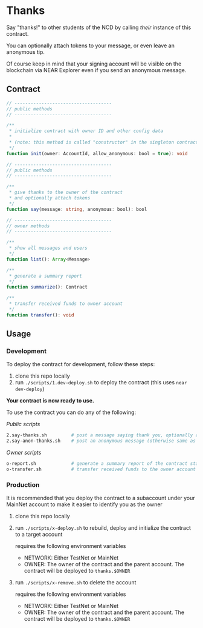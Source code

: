 # Thanks

Say "thanks!" to other students of the NCD by calling _their_ instance of this contract.

You can optionally attach tokens to your message, or even leave an anonymous tip.

Of course keep in mind that your signing account will be visible on the blockchain via NEAR Explorer even if you send an anonymous message.

## Contract

```ts
// ------------------------------------
// public methods
// ------------------------------------

/**
 * initialize contract with owner ID and other config data
 *
 * (note: this method is called "constructor" in the singleton contract code)
 */
function init(owner: AccountId, allow_anonymous: bool = true): void

// ------------------------------------
// public methods
// ------------------------------------

/**
 * give thanks to the owner of the contract
 * and optionally attach tokens
 */
function say(message: string, anonymous: bool): bool

// ------------------------------------
// owner methods
// ------------------------------------

/**
 * show all messages and users
 */
function list(): Array<Message>

/**
 * generate a summary report
 */
function summarize(): Contract

/**
 * transfer received funds to owner account
 */
function transfer(): void
```


## Usage

### Development

To deploy the contract for development, follow these steps:

1. clone this repo locally
2. run `./scripts/1.dev-deploy.sh` to deploy the contract (this uses `near dev-deploy`)

**Your contract is now ready to use.**

To use the contract you can do any of the following:

_Public scripts_

```sh
2.say-thanks.sh         # post a message saying thank you, optionally attaching NEAR tokens
2.say-anon-thanks.sh    # post an anonymous message (otherwise same as above)
```

_Owner scripts_

```sh
o-report.sh             # generate a summary report of the contract state
o-transfer.sh           # transfer received funds to the owner account
```

### Production

It is recommended that you deploy the contract to a subaccount under your MainNet account to make it easier to identify you as the owner

1. clone this repo locally
2. run `./scripts/x-deploy.sh` to rebuild, deploy and initialize the contract to a target account

   requires the following environment variables
   - NETWORK: Either TestNet or MainNet
   - OWNER: The owner of the contract and the parent account.  The contract will be deployed to `thanks.$OWNER`

3. run `./scripts/x-remove.sh` to delete the account

   requires the following environment variables
   - NETWORK: Either TestNet or MainNet
   - OWNER: The owner of the contract and the parent account.  The contract will be deployed to `thanks.$OWNER`
